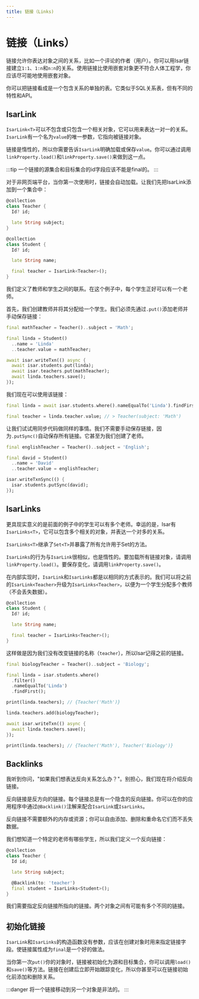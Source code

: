 ```yaml
---
title: 链接（Links)
---
```


# 链接（Links）

链接允许你表达对象之间的关系，比如一个评论的作者（用户）。你可以用Isar链接建立`1:1`、`1:n`和`n:n`的关系。使用链接比使用嵌套对象更不符合人体工程学，你应该尽可能地使用嵌套对象。

你可以把链接看成是一个包含关系的单独的表。它类似于SQL关系表，但有不同的特性和API。

## IsarLink

`IsarLink<T>`可以不包含或只包含一个相关对象，它可以用来表达一对一的关系。`IsarLink`有一个名为`value`的唯一参数，它指向被链接对象。

链接是惰性的，所以你需要告诉`IsarLink`明确加载或保存`value`。你可以通过调用`linkProperty.load()`和`linkProperty.save()`来做到这一点。

:::tip
一个链接的源集合和目标集合的id字段应该不能是final的。
:::

对于非网页端平台，当你第一次使用时，链接会自动加载。让我们先把IsarLink添加到一个集合中：

```dart
@collection
class Teacher {
  Id? id;

  late String subject;
}

@collection
class Student {
  Id? id;

  late String name;

  final teacher = IsarLink<Teacher>();
}
```

我们定义了教师和学生之间的联系。在这个例子中，每个学生正好可以有一个老师。

首先，我们创建教师并将其分配给一个学生。我们必须先通过`.put()`添加老师并手动保存链接：

```dart
final mathTeacher = Teacher()..subject = 'Math';

final linda = Student()
  ..name = 'Linda'
  ..teacher.value = mathTeacher;

await isar.writeTxn(() async {
  await isar.students.put(linda);
  await isar.teachers.put(mathTeacher);
  await linda.teachers.save();
});
```

我们现在可以使用该链接：

```dart
final linda = await isar.students.where().nameEqualTo('Linda').findFirst();

final teacher = linda.teacher.value; // > Teacher(subject: 'Math')
```

让我们试试用同步代码做同样的事情。我们不需要手动保存链接，因为`.putSync()`自动保存所有链接。它甚至为我们创建了老师。

```dart
final englishTeacher = Teacher()..subject = 'English';

final david = Student()
  ..name = 'David'
  ..teacher.value = englishTeacher;

isar.writeTxnSync(() {
  isar.students.putSync(david);
});
```

## IsarLinks

更具现实意义的是前面的例子中的学生可以有多个老师。幸运的是，Isar有`IsarLinks<T>`，它可以包含多个相关的对象，并表达一个对多的关系。

`IsarLinks<T>`继承了`Set<T>`并暴露了所有允许用于Set的方法。

`IsarLinks`的行为与`IsarLink`很相似，也是惰性的。要加载所有链接对象，请调用`linkProperty.load()`。要保存变化，请调用`linkProperty.save()`。

在内部实现时，`IsarLink`和`IsarLinks`都是以相同的方式表示的。我们可以将之前的`IsarLink<Teacher>`升级为`IsarLinks<Teacher>`，以便为一个学生分配多个教师（不会丢失数据）。

```dart
@collection
class Student {
  Id? id;

  late String name;

  final teacher = IsarLinks<Teacher>();
}
```

这样做是因为我们没有改变链接的名称（`teacher`），所以Isar记得之前的链接。

```dart
final biologyTeacher = Teacher()..subject = 'Biology';

final linda = isar.students.where()
  .filter()
  .nameEqualTo('Linda')
  .findFirst();

print(linda.teachers); // {Teacher('Math')}

linda.teachers.add(biologyTeacher);

await isar.writeTxn(() async {
  await linda.teachers.save();
});

print(linda.teachers); // {Teacher('Math'), Teacher('Biology')}
```

## Backlinks

我听到你问，"如果我们想表达反向关系怎么办？"。别担心，我们现在将介绍反向链接。

反向链接是反方向的链接。每个链接总是有一个隐含的反向链接。你可以在你的应用程序中通过`@Backlink()`注解来配合`IsarLink`或`IsarLinks`。

反向链接不需要额外的内存或资源；你可以自由添加、删除和重命名它们而不丢失数据。

我们想知道一个特定的老师有哪些学生，所以我们定义一个反向链接：

```dart
@collection
class Teacher {
  Id id;

  late String subject;

  @Backlink(to: 'teacher')
  final student = IsarLinks<Student>();
}
```

我们需要指定反向链接所指向的链接。两个对象之间有可能有多个不同的链接。

## 初始化链接

`IsarLink`和`IsarLinks`的构造函数没有参数，应该在创建对象时用来指定链接字段。使链接属性成为`final`是一个好的做法。

当你第一次`put()`你的对象时，链接被初始化为源和目标集合，你可以调用`load()`和`save()`等方法。链接在创建后立即开始跟踪变化，所以你甚至可以在链接初始化前添加和删除关系。

:::danger
将一个链接移动到另一个对象是非法的。
:::
